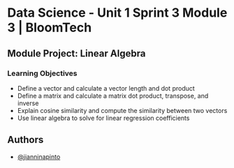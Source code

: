 
# Data Science - Unit 1 Sprint 3 Module 3 | BloomTech
## Module Project: Linear Algebra
### Learning Objectives
- Define a vector and calculate a vector length and dot product
- Define a matrix and calculate a matrix dot product, transpose, and inverse
- Explain cosine similarity and compute the similarity between two vectors
- Use linear algebra to solve for linear regression coefficients



## Authors

- [@jianninapinto](https://www.github.com/jianninapinto)


